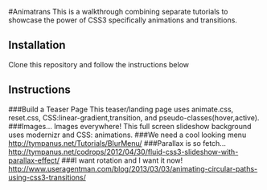 #Animatrans
This is a walkthrough combining separate tutorials to showcase the power of CSS3 specifically animations and transitions. 
## Installation
Clone this repository and follow the instructions below
## Instructions
###Build a Teaser Page
This teaser/landing page uses animate.css, reset.css, CSS:linear-gradient,transition, and pseudo-classes(hover,active). 
###Images... Images everywhere!
This full screen slideshow background uses modernizr and CSS: animations.
###We need a cool looking menu
http://tympanus.net/Tutorials/BlurMenu/
###Parallax is so fetch...
http://tympanus.net/codrops/2012/04/30/fluid-css3-slideshow-with-parallax-effect/
###I want rotation and I want it now!
http://www.useragentman.com/blog/2013/03/03/animating-circular-paths-using-css3-transitions/


